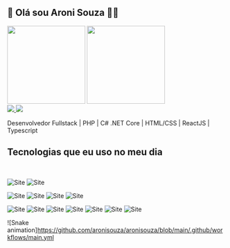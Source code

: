 ## 🚀 Olá sou Aroni Souza 👋🏼

<div>
  <img height="180em" src="https://github-readme-stats.vercel.app/api?username=aronisouza&show_icons=true&theme=tokyonight&include_all_commits=true&langs_count=16&rank_icon=github" />
  
  <img height="180em" src="https://github-readme-stats.vercel.app/api/top-langs?username=aronisouza&layout=compact&langs_count=16&card_width=320&theme=tokyonight" />
</div>

<div>
  <a href="https://aroni-souza.bubbleapps.io/version-test">
    <img src="https://img.shields.io/badge/website-000000?style=for-the-badge&logo=About.me&logoColor=white" />
  </a>

   <a href="https://aroni-souza.bubbleapps.io/version-test">
    <img src="https://img.shields.io/badge/LinkedIn-0077B5?style=for-the-badge&logo=linkedin&logoColor=white" />
  </a>
  
</div>


Desenvolvedor Fullstack | PHP | C# .NET Core | HTML/CSS | ReactJS | Typescript

## Tecnologias que eu uso no meu dia
<br />

![Site](https://img.shields.io/badge/Wordpress-21759B?style=for-the-badge&logo=wordpress&logoColor=white)
![Site](https://img.shields.io/badge/SQLite-07405E?style=for-the-badge&logo=sqlite&logoColor=white)
<br />

![Site](	https://img.shields.io/badge/C%23-239120?style=for-the-badge&logo=c-sharp&logoColor=white)
![Site](	https://img.shields.io/badge/.NET-5C2D91?style=for-the-badge&logo=.net&logoColor=white)
![Site](https://img.shields.io/badge/TypeScript-007ACC?style=for-the-badge&logo=typescript&logoColor=white)
![Site](https://img.shields.io/badge/PHP-777BB4?style=for-the-badge&logo=php&logoColor=white)
<br />

![Site](	https://img.shields.io/badge/JavaScript-F7DF1E?style=for-the-badge&logo=javascript&logoColor=black)
![Site](https://img.shields.io/badge/HTML5-E34F26?style=for-the-badge&logo=html5&logoColor=white)
![Site](https://img.shields.io/badge/CSS3-1572B6?style=for-the-badge&logo=css3&logoColor=white)
![Site](https://img.shields.io/badge/React-20232A?style=for-the-badge&logo=react&logoColor=61DAFB)
![Site](https://img.shields.io/badge/Vue.js-35495E?style=for-the-badge&logo=vue.js&logoColor=4FC08D)
![Site](https://img.shields.io/badge/Tailwind_CSS-38B2AC?style=for-the-badge&logo=tailwind-css&logoColor=white)
![Site](https://img.shields.io/badge/Bootstrap-563D7C?style=for-the-badge&logo=bootstrap&logoColor=white)


![Snake animation]https://github.com/aronisouza/aronisouza/blob/main/.github/workflows/main.yml
